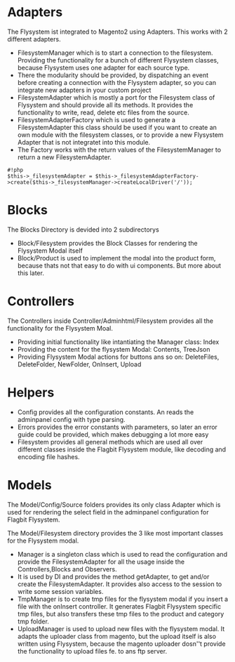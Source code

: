 # Adapters #
The Flysystem ist integrated to Magento2 using Adapters. This works with 2 different adapters.

* FilesystemManager which is to start a connection to the filesystem. Providing the functionality for a bunch of different Flysystem classes, because Flysystem uses one adapter for each source type.
* There the modularity should be provided, by dispatching an event before creating a connection with the Flysystem adapter, so you can integrate new adapters in your custom project
* FilesystemAdapter which is mostly a port for the Filesystem class of Flysystem and should provide all its methods. It provides the functionality to write, read, delete etc files from the source.
* FilesystemAdapterFactory which is used to generate a FilesystemAdapter this class should be used if you want to create an own module with the filesystem classes, or to provide a new Flysystem Adapter that is not integratet into this module.
* The Factory works with the return values of the FilesystemManager to return a new FilesystemAdapter.

```
#!php
$this->_filesystemAdapter = $this->_filesystemAdapterFactory->create($this->_filesystemManager->createLocalDriver('/'));
```

# Blocks #
The Blocks Directory is devided into 2 subdirectorys

* Block/Filesystem provides the Block Classes for rendering the Flysystem Modal itself
* Block/Product is used to implement the modal into the product form, because thats not that easy to do with ui components. But more about this later.

# Controllers #
The Controllers inside Controller/Adminhtml/Filesystem provides all the functionality for the Flysystem Moal.

* Providing initial functionality like intantiating the Manager class: Index 
* Providing the content for the flysystem Modal: Contents, TreeJson
* Providing Flysystem Modal actions for buttons ans so on: DeleteFiles, DeleteFolder, NewFolder, OnInsert, Upload

# Helpers #
* Config provides all the configuration constants. An reads the adminpanel config with type parsing.
* Errors provides the error constants with parameters, so later an error guide could be provided, which makes debugging a lot more easy
* Filesystem provides all general methods which are used all over different classes inside the Flagbit Flysystem module, like decoding and encoding file hashes.

# Models #
The Model/Config/Source folders provides its only class Adapter which is used for rendering the select field in the adminpanel configuration for Flagbit Flysystem.

The Model/Filesystem directory provides the 3 like most important classes for the Flysystem modal.

* Manager is a singleton class which is used to read the configuration and provide the FilesystemAdapter for all the usage inside the Controllers,Blocks and Observers.
* It is used by DI and provides the method getAdapter, to get and/or create the FilesystemAdapter. It provides also access to the session to write some session variables.
* TmpManager is to create tmp files for the flysystem modal if you insert a file with the onInsert controller. It generates Flagbit Flysystem specific tmp files, but also transfers these tmp files to the product and category tmp folder.
* UploadManager is used to upload new files with the flysystem modal. It adapts the uploader class from magento, but the upload itself is also written using Flysystem, because the magento uploader dosn''t provide the functionality to upload files fe. to ans ftp server.